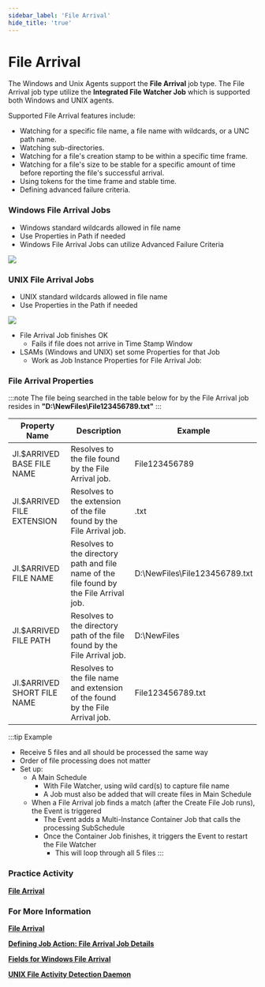 ```yaml
---
sidebar_label: 'File Arrival'
hide_title: 'true'
---
```


# File Arrival

The Windows and Unix Agents support the **File Arrival** job type. The File Arrival job type utilize the **Integrated File Watcher Job** which is supported both Windows and UNIX agents. 

Supported File Arrival features include:

* Watching for a specific file name, a file name with wildcards, or a UNC path name.
* Watching sub-directories.
* Watching for a file's creation stamp to be within a specific time frame.
* Watching for a file's size to be stable for a specific amount of time before reporting the file's successful arrival.
* Using tokens for the time frame and stable time.
* Defining advanced failure criteria.

### Windows File Arrival Jobs

* Windows standard wildcards allowed in file name
* Use Properties in Path if needed
* Windows File Arrival Jobs can utilize Advanced Failure Criteria

![](../static/img/File_Arrival_Windows_SM-e4976d841a6e1d78d64c5cfbbd945019.png)

### UNIX File Arrival Jobs

* UNIX standard wildcards allowed in file name
* Use Properties in the Path if needed

![](../static/img/File_Arrival_UNIX_SM-ef1fb54517eb6ce43dce3e0b32124247.png)

* File Arrival Job finishes OK
  * Fails if file does not arrive in Time Stamp Window
* LSAMs (Windows and UNIX) set some Properties for that Job
  * Work as Job Instance Properties for File Arrival Job:

### File Arrival Properties

:::note
The file being searched in the table below for by the File Arrival job resides in **"D:\NewFiles\File123456789.txt"**
:::

| Property Name | Description | Example |
| --- | --- | --- |
| JI.$ARRIVED BASE FILE NAME | Resolves to the file found by the File Arrival job. | File123456789 |
| JI.$ARRIVED FILE EXTENSION | Resolves to the extension of the file found by the File Arrival job. | .txt |
| JI.$ARRIVED FILE NAME | Resolves to the directory path and file name of the file found by the File Arrival job. | D:\NewFiles\File123456789.txt |
| JI.$ARRIVED FILE PATH | Resolves to the directory path of the file found by the File Arrival job. | D:\NewFiles |
| JI.$ARRIVED SHORT FILE NAME | Resolves to the file name and extension of the  found by the File Arrival job. | File123456789.txt |


:::tip Example
* Receive 5 files and all should be processed the same way
* Order of file processing does not matter
* Set up:
	* A Main Schedule
		* With File Watcher, using wild card(s) to capture file name
		* A Job must also be added that will create files in Main Schedule
	* When a File Arrival job finds a match (after the Create File Job runs), the Event is triggered
		* The Event adds a Multi-Instance Container Job that calls the processing SubSchedule
		* Once the Container Job finishes, it triggers the  Event to restart the File Watcher  
			* This will loop through all 5 files
:::

### Practice Activity

**<a href="practice-file-arrival" target="_blank">File Arrival</a>**

### For More Information

**[File Arrival](https://help.smatechnologies.com/opcon/agents/windows/advanced-features/file-arrival)**

**[Defining Job Action: File Arrival Job Details](https://help.smatechnologies.com/opcon/core/Files/UI/Enterprise-Manager/Job-Type-Management/#defining-job-action-file-arrival-job-details-1)**

**[Fields for Windows File Arrival](https://help.smatechnologies.com/opcon/core/job-types/windows#fields-for-file-arrival)**

**[UNIX File Activity Detection Daemon](https://help.smatechnologies.com/opcon/agents/unix/daemon/file-activity-detection-daemon)**


